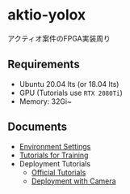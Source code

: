# aktio-yolox
アクティオ案件のFPGA実装周り

## Requirements
- Ubuntu 20.04 lts (or 18.04 lts)
- GPU (Tutorials use `RTX 2080Ti`)
- Memory: 32Gi~


## Documents
- [Environment Settings](https://github.com/tokyo-ai/aktio-yolovx/issues/1)
- [Tutorials for Training](https://github.com/tokyo-ai/aktio-yolovx/issues/2) 
- Deployment Tutorials
  - [Official Tutorials](https://github.com/tokyo-ai/aktio-yolovx/issues/3)
  - [Deployment with Camera](https://github.com/tokyo-ai/aktio-yolox/issues/4)

